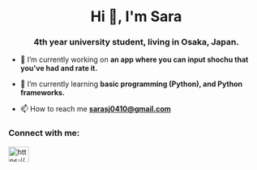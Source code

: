 <h1 align="center">Hi 👋, I'm Sara</h1>
<h3 align="center">4th year university student, living in Osaka, Japan.</h3>

- 🔭 I’m currently working on **an app where you can input shochu that you've had and rate it.**

- 🌱 I’m currently learning **basic programming (Python), and Python frameworks.**

- 📫 How to reach me **sarasj0410@gmail.com**

<h3 align="left">Connect with me:</h3>
<p align="left">
<a href="https://linkedin.com/in/https://www.linkedin.com/in/sara-kaneki-415473252/" target="blank"><img align="center" src="https://raw.githubusercontent.com/rahuldkjain/github-profile-readme-generator/master/src/images/icons/Social/linked-in-alt.svg" alt="https://www.linkedin.com/in/sara-kaneki-415473252/" height="30" width="40" /></a>
</p>
